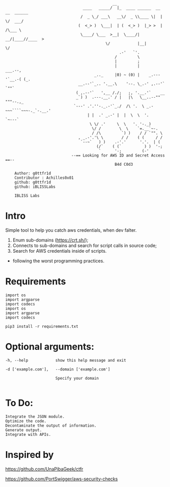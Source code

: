 ```shell
                                               __                              
                                  ____   _____/  |_  ____ ______  __ __  ______
                                 /  _ \_/ ___\   __\/  _ \\____ \|  |  \/  ___/
                                (  <_> )  \___|  | (  <_> )  |_> >  |  /\___ \ 
                                 \____/ \___  >__|  \____/|   __/|____//____  >
                                            \/            |__|              \/ 
                                                  .-'   `'.
                                                /         \
                                                |         ;
                                                |         |           ___.--,
                                       _.._     |0) ~ (0) |    _.---'`__.-( (_.
                                __.--'`_.. '.__.\    '--. \_.-' ,.--'`     `""`
                               ( ,.--'`   ',__ /./;   ;, '.__.'`    __
                               _`) )  .---.__.' / |   |\   \__..--""  """--.,_
                              `---' .'.''-._.-'`_./  /\ '.  \ _.-~~~````~~~-._`-.__.'
                                    | |  .' _.-' |  |  \  \  '.               `~---`
                                     \ \/ .'     \  \   '. '-._)
                                      \/ /        \  \    `=.__`~-.
                                      / /\         `) )    / / `"". \
                                , _.-'.'\ \        / /    ( (     / /
                                 `--~`   ) )    .-'.'      '.'.  | (
                                        (/`    ( (`          ) )  '-;
                                         `      '-;         (-'
                             --== Looking for AWS ID and Secret Access ==--
                                                B4d C0d3
    
    Author: g0ttfr1d
    Contributor : Achilles0x01
    github: g0ttfr1d
    github: iBLISSLabs
    
    IBLISS Labs

```

# Intro
Simple tool to help you catch aws credentials, when dev falter.
  1. Enum sub-domains (https://crt.sh/);
  2. Connects to sub-domains and search for script calls in source code;
  3. Search for AWS credentials inside of scripts.

- following the worst programming practices.


# Requirements

```shell
import os
import argparse
import codecs
import os
import argparse
import codecs

pip3 install -r requirements.txt
```


# Optional arguments:

  ```shell
  -h, --help            show this help message and exit
  
  -d ['example.com'],   --domain ['example.com'] 
                        
                        Specify your domain
                        
  ```
  
  
# To Do:
  
```shell
Integrate the JSON module.
Optimize the code.
Decontaminate the output of information.
Generate output.
Integrate with APIs.
```


# Inspired by
https://github.com/UnaPibaGeek/ctfr

https://github.com/PortSwigger/aws-security-checks
